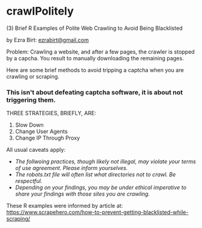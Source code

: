 # crawlPolitely
(3) Brief R Examples of Polite Web Crawling to Avoid Being Blacklisted

by Ezra Birt:
ezrabirt@gmail.com

 
Problem: Crawling a website, and after a few pages, the crawler is stopped by a capcha. You result to manually downloading the remaining pages.

Here are some brief methods to avoid tripping a captcha when you are crawling or scraping.

### This isn't about defeating captcha software, it is about not triggering them.

THREE STRATEGIES, BRIEFLY, ARE:
1. Slow Down
2. Change User Agents
3. Change IP Through Proxy


All usual caveats apply:
- _The follwoing practices, though likely not illegal, may violate your terms of use agreement. Please inform yourselves._
- _The robots.txt file will often list what directories not to crawl.  Be respectful._
- _Depending on your findings, you may be under ethical imperative to share your findings with those sites you are crawling._


These R examples were informed by article at:
https://www.scrapehero.com/how-to-prevent-getting-blacklisted-while-scraping/
